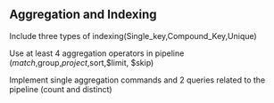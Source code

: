 ## Aggregation and Indexing

Include three types of indexing(Single_key,Compound_Key,Unique)

Use at least 4 aggregation operators in pipeline ($match,$group,$project,$sort,$limit, $skip)

Implement single aggregation commands and 2 queries related to the pipeline (count and distinct)
